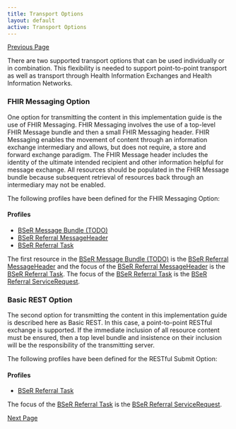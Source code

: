 ```yaml
---
title: Transport Options
layout: default
active: Transport Options
---
```


[Previous Page](Bi-directional_Service_e-Referral_Transactions.html)

There are two supported transport options that can be used individually or in combination. This flexibility is needed to support point-to-point transport as well as transport through Health Information Exchanges and Health Information Networks.

### FHIR Messaging Option

One option for transmitting the content in this implementation guide is the use of FHIR Messaging. FHIR Messaging involves the use of a top-level FHIR Message bundle and then a small FHIR Messaging header. FHIR Messaging enables the movement of content through an information exchange intermediary and allows, but does not require, a store and forward exchange paradigm. The FHIR Message header includes the identity of the ultimate intended recipient and other information helpful for message exchange. All resources should be populated in the FHIR Message bundle because subsequent retrieval of resources back through an intermediary may not be enabled.

The following profiles have been defined for the FHIR Messaging Option:

#### Profiles
<ul>
  <li><a href="StructureDefinition-BSeR-message-bundle.html">BSeR Message Bundle (TODO)</a></li>
  <li><a href="StructureDefinition-BSeR-ReferralMessageHeader.html">BSeR Referral MessageHeader</a></li>
  <li><a href="StructureDefinition-BSeR-ReferralTask.html">BSeR Referral Task</a></li>
</ul>

The first resource in the <a href="StructureDefinition-BSeR-message-bundle.html">BSeR Message Bundle (TODO)</a> is the <a href="StructureDefinition-BSeR-ReferralMessageHeader.html">BSeR Referral MessageHeader</a> and the focus of the <a href="StructureDefinition-BSeR-ReferralMessageHeader.html">BSeR Referral MessageHeader</a> is the <a href="StructureDefinition-BSeR-ReferralTask.html">BSeR Referral Task</a>. The focus of the <a href="StructureDefinition-BSeR-ReferralTask.html">BSeR Referral Task</a> is the <a href="StructureDefinition-BSeR-ReferralServiceRequest.html">BSeR Referral ServiceRequest</a>.


### Basic REST Option

The second option for transmitting the content in this implementation guide is described here as Basic REST. In this case, a point-to-point RESTful exchange is supported. If the immediate inclusion of all resource content must be ensured, then a top level bundle and insistence on their inclusion will be the responsibility of the transmitting server.

The following profiles have been defined for the RESTful Submit Option:

#### Profiles
<ul>
  <li><a href="StructureDefinition-BSeR-ReferralTask.html">BSeR Referral Task</a></li>
</ul>

The focus of the <a href="StructureDefinition-BSeR-ReferralTask.html">BSeR Referral Task</a> is the <a href="StructureDefinition-BSeR-ReferralServiceRequest.html">BSeR Referral ServiceRequest</a>.

[Next Page](Adaptation_for_Additional_Referral_Use_Cases.html)